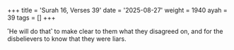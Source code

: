 +++
title = 'Surah 16, Verses 39'
date = '2025-08-27'
weight = 1940
ayah = 39
tags = []
+++

˹He will do that˺ to make clear to them what they disagreed on, and for the disbelievers to know that they were liars.